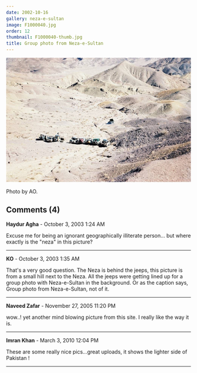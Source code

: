 ```yaml
---
date: 2002-10-16
gallery: neza-e-sultan
image: F1000040.jpg
order: 12
thumbnail: F1000040-thumb.jpg
title: Group photo from Neza-e-Sultan
---
```


![Group photo from Neza-e-Sultan](./F1000040.jpg)

Photo by AO.

<div id="comments">

## Comments (4)

**Haydur Agha** - October  3, 2003  1:24 AM

Excuse me for being an ignorant geographically illiterate person... but where exactly is the "neza" in this picture?

---

**KO** - October  3, 2003  1:35 AM

That's a very good question. The Neza is behind the jeeps, this picture is from a small hill next to the Neza. All the jeeps were getting lined up for a group photo with Neza-e-Sultan in the background. Or as the caption says, Group photo from Neza-e-Sultan, not of it.

---

**Naveed Zafar** - November 27, 2005 11:20 PM

wow..! yet another mind blowing picture from this site. I really like the way it is.

---

**Imran Khan** - March  3, 2010 12:04 PM

These are some really nice pics...great uploads, it shows the lighter side of Pakistan !

---

</div>